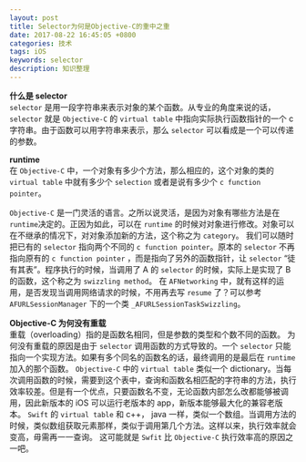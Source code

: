 ```yaml
---
layout: post
title: Selector为何是Objective-C的重中之重
date: 2017-08-22 16:45:05 +0800
categories: 技术
tags: iOS
keywords: selector
description: 知识整理
---
```


**什么是 selector**  
`selector` 是用一段字符串来表示对象的某个函数。从专业的角度来说的话，`selector` 就是 `Objective-C` 的 `virtual table` 中指向实际执行函数指针的一个 c 字符串。由于函数可以用字符串来表示，那么 `selector` 可以看成是一个可以传递的参数。

**runtime**  
在 `Objective-C` 中，一个对象有多少个方法，那么相应的，这个对象的类的 `virtual table` 中就有多少个 `selection` 或者是说有多少个 `c function pointer`。

`Objective-C` 是一门灵活的语言。之所以说灵活，是因为对象有哪些方法是在 `runtime`决定的。正因为如此，可以在 `runtime` 的时候对对象进行修改。对象可以在不继承的情况下，对对象添加新的方法，这个称之为 `category`。
我们可以随时把已有的 `selector` 指向两个不同的 `c function pointer`。原本的 `selector` 不再指向原有的 `c function pointer` ，而是指向了另外的函数指针，让 `selector` “徒有其表”。程序执行的时候，当调用了 A 的 `selector` 的时候，实际上是实现了 B 的函数，这个称之为 `swizzling method`。
在 `AFNetworking` 中，就有这样的运用，是否发现当调用网络请求的时候，不用再去写 `resume` 了？可以参考 `AFURLSessionManager` 下的一个类 `_AFURLSessionTaskSwizzling`。

**Objective-C 为何没有重载**  
重载（overloading）指的是函数名相同，但是参数的类型和个数不同的函数。
为何没有重载的原因是由于 `selector` 调用函数的方式导致的。一个 `selector` 只能指向一个实现方法。如果有多个同名的函数名的话，最终调用的是最后在 `runtime` 加入的那个函数。
`Objective-C` 中的 `virtual table` 类似一个 dictionary。当每次调用函数的时候，需要到这个表中，查询和函数名相匹配的字符串的方法，执行效率较差。但是有一个优点，只要函数名不变，无论函数内部怎么改都能够被调用，因此新版本的 iOS 可以运行老版本的 app，新版本能够最大化的兼容老版本。
`Swift` 的 `virtual table` 和 c++， java 一样，类似一个数组。当调用方法的时候，类似数组获取元素那样，类似于调用第几个方法。这样以来，执行效率就会变高，毋需再一一查询。
这可能就是 `Swfit` 比 `Objective-C` 执行效率高的原因之一吧。


